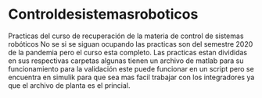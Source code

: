 # Controldesistemasroboticos
 Practicas del curso de recuperación de la materia  de control de sistemas robóticos
No se si se siguan ocupando las practicas son del semestre 2020 de la pandemia pero el curso esta completo.
Las practicas estan divididas en sus respectivas carpetas algunas tienen un archivo de matlab para su funcionamiento para la validación este puede funcionar en un script pero se encuentra en simulik para que sea mas facil trabajar con los integradores ya que el archivo de planta es el princial.
